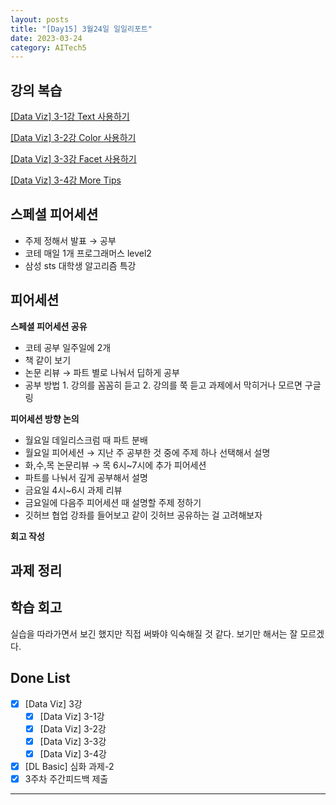 ```yaml
---
layout: posts
title: "[Day15] 3월24일 일일리포트"
date: 2023-03-24
category: AITech5
---
```


## 강의 복습

[[Data Viz] 3-1강 Text 사용하기](https://www.notion.so/Data-Viz-3-1-Text-194ce9edf4e249f78e1bc66d05516bd7) 

[[Data Viz] 3-2강 Color 사용하기](https://www.notion.so/Data-Viz-3-2-Color-776a38e18e484b09a05f795da5b89f0a) 

[[Data Viz] 3-3강 Facet 사용하기](https://www.notion.so/Data-Viz-3-3-Facet-0ae07806f6c447c79533ac5fc01c6943) 

[[Data Viz] 3-4강 More Tips](https://www.notion.so/Data-Viz-3-4-More-Tips-576037b7e825447c9586c3e3f95d0a66) 

## 스페셜 피어세션

- 주제 정해서 발표 → 공부
- 코테 매일 1개 프로그래머스 level2
- 삼성 sts 대학생 알고리즘 특강

## 피어세션

**스페셜 피어세션 공유**

- 코테 공부 일주일에 2개
- 책 같이 보기
- 논문 리뷰 → 파트 별로 나눠서 딥하게 공부
- 공부 방법 1. 강의를 꼼꼼히 듣고 2. 강의를 쭉 듣고 과제에서 막히거나 모르면 구글링

**피어세션 방향 논의**

- 월요일 데일리스크럼 때 파트 분배
- 월요일 피어세션 → 지난 주 공부한 것 중에 주제 하나 선택해서 설명
- 화,수,목 논문리뷰 → 목 6시~7시에 추가 피어세션
- 파트를 나눠서 깊게 공부해서 설명
- 금요일 4시~6시 과제 리뷰
- 금요일에 다음주 피어세션 때 설명할 주제 정하기
- 깃허브 협업 강좌를 들어보고 같이 깃허브 공유하는 걸 고려해보자

**회고 작성**

## 과제 정리

## 학습 회고

실습을 따라가면서 보긴 했지만 직접 써봐야 익숙해질 것 같다. 보기만 해서는 잘 모르겠다.

## Done List

- [x]  [Data Viz] 3강
    - [x]  [Data Viz] 3-1강
    - [x]  [Data Viz] 3-2강
    - [x]  [Data Viz] 3-3강
    - [x]  [Data Viz] 3-4강
- [x]  [DL Basic] 심화 과제-2
- [x]  3주차 주간피드백 제출
    
---
